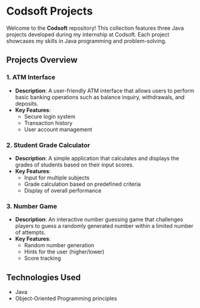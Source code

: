 # Codsoft Projects

Welcome to the **Codsoft** repository! This collection features three Java projects developed during my internship at Codsoft. Each project showcases my skills in Java programming and problem-solving.

## Projects Overview

### 1. ATM Interface
- **Description**: A user-friendly ATM interface that allows users to perform basic banking operations such as balance inquiry, withdrawals, and deposits.
- **Key Features**:
  - Secure login system
  - Transaction history
  - User account management

### 2. Student Grade Calculator
- **Description**: A simple application that calculates and displays the grades of students based on their input scores.
- **Key Features**:
  - Input for multiple subjects
  - Grade calculation based on predefined criteria
  - Display of overall performance

### 3. Number Game
- **Description**: An interactive number guessing game that challenges players to guess a randomly generated number within a limited number of attempts.
- **Key Features**:
  - Random number generation
  - Hints for the user (higher/lower)
  - Score tracking

## Technologies Used
- Java
- Object-Oriented Programming principles


